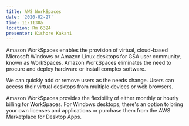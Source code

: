```yaml
---
title: AWS WorkSpaces
date: '2020-02-27'
time: 11-1130a
location: Rm 6324
presenter: Kishore Kakani
---
```


Amazon WorkSpaces enables the provision of virtual, cloud-based Microsoft Windows or Amazon Linux desktops for GSA user community, known as WorkSpaces. Amazon WorkSpaces eliminates the need to procure and deploy hardware or install complex software.

We can quickly add or remove users as the needs change. Users can access their virtual desktops from multiple devices or web browsers.

Amazon WorkSpaces provides the flexibility of either monthly or hourly billing for WorkSpaces. For Windows desktops, there's an option to bring your own licenses and applications or purchase them from the AWS Marketplace for Desktop Apps.

